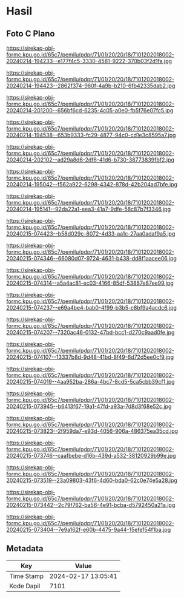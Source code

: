 # Hasil

## Foto C Plano

https://sirekap-obj-formc.kpu.go.id/65c7/pemilu/pdpr/71/01/20/20/18/7101202018002-20240214-194233--e177f4c5-3330-4581-9222-370b03f2d1fa.jpg

https://sirekap-obj-formc.kpu.go.id/65c7/pemilu/pdpr/71/01/20/20/18/7101202018002-20240214-194423--2862f374-960f-4a9b-b210-6fb42335dab2.jpg

https://sirekap-obj-formc.kpu.go.id/65c7/pemilu/pdpr/71/01/20/20/18/7101202018002-20240214-201200--656bf6cd-6235-4c05-a0e0-fb5f76e07fc5.jpg

https://sirekap-obj-formc.kpu.go.id/65c7/pemilu/pdpr/71/01/20/20/18/7101202018002-20240214-194538--653b9333-fc29-4877-94c0-cd1e3c8595a7.jpg

https://sirekap-obj-formc.kpu.go.id/65c7/pemilu/pdpr/71/01/20/20/18/7101202018002-20240214-202102--ad29a8d6-2df6-41d6-b730-38773839fbf2.jpg

https://sirekap-obj-formc.kpu.go.id/65c7/pemilu/pdpr/71/01/20/20/18/7101202018002-20240214-195042--f562a922-6298-4342-878d-42b204ad7bfe.jpg

https://sirekap-obj-formc.kpu.go.id/65c7/pemilu/pdpr/71/01/20/20/18/7101202018002-20240214-195141--92da22a1-eea3-41a7-9dfe-58c87b7f3346.jpg

https://sirekap-obj-formc.kpu.go.id/65c7/pemilu/pdpr/71/01/20/20/18/7101202018002-20240215-074423--b58d029c-8072-4d33-aa1c-27aa0adaf9a5.jpg

https://sirekap-obj-formc.kpu.go.id/65c7/pemilu/pdpr/71/01/20/20/18/7101202018002-20240215-074346--66080d07-9724-4631-b438-dd8f1aacee06.jpg

https://sirekap-obj-formc.kpu.go.id/65c7/pemilu/pdpr/71/01/20/20/18/7101202018002-20240215-074314--a5a4ac81-ec03-4166-85df-53887e87ee99.jpg

https://sirekap-obj-formc.kpu.go.id/65c7/pemilu/pdpr/71/01/20/20/18/7101202018002-20240215-074237--e69a4be4-bab0-4f99-b3b5-c8bf9a4acdc6.jpg

https://sirekap-obj-formc.kpu.go.id/65c7/pemilu/pdpr/71/01/20/20/18/7101202018002-20240215-074207--7320ac46-0132-47bd-bcc1-d270c9aad0fe.jpg

https://sirekap-obj-formc.kpu.go.id/65c7/pemilu/pdpr/71/01/20/20/18/7101202018002-20240215-074107--13337b8d-9d48-41bd-8f49-6d72d5ee0cf9.jpg

https://sirekap-obj-formc.kpu.go.id/65c7/pemilu/pdpr/71/01/20/20/18/7101202018002-20240215-074019--4aa952ba-286a-4bc7-8cd5-5ca5cbb39cf1.jpg

https://sirekap-obj-formc.kpu.go.id/65c7/pemilu/pdpr/71/01/20/20/18/7101202018002-20240215-073945--b6413f67-19a1-47fd-a93a-7d8d3f68e52c.jpg

https://sirekap-obj-formc.kpu.go.id/65c7/pemilu/pdpr/71/01/20/20/18/7101202018002-20240215-073823--2f959da7-e93d-4056-906a-486375ea35cd.jpg

https://sirekap-obj-formc.kpu.go.id/65c7/pemilu/pdpr/71/01/20/20/18/7101202018002-20240215-073746--caafbebe-d16b-439d-a532-38120929b99e.jpg

https://sirekap-obj-formc.kpu.go.id/65c7/pemilu/pdpr/71/01/20/20/18/7101202018002-20240215-073519--23a09803-43f6-4d60-bda0-62c0e74e5a28.jpg

https://sirekap-obj-formc.kpu.go.id/65c7/pemilu/pdpr/71/01/20/20/18/7101202018002-20240215-073442--2c79f762-ba56-4e91-bcba-d5792450a21a.jpg

https://sirekap-obj-formc.kpu.go.id/65c7/pemilu/pdpr/71/01/20/20/18/7101202018002-20240215-073404--7e9a162f-e60b-4475-9a44-15efe154f1ba.jpg


## Metadata

| Key        | Value               |
| ---------- | ------------------- |
| Time Stamp | 2024-02-17 13:05:41 |
| Kode Dapil | 7101                |



